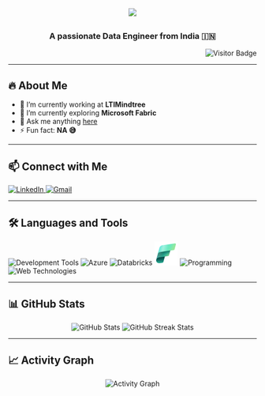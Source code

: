 <h1 align="center">
    <img src="https://readme-typing-svg.herokuapp.com/?font=Righteous&size=35&center=true&vCenter=true&width=500&height=70&duration=4000&lines=Hi+There!+👋;+I'm+Vignesh+Mestha!;"/>
</h1>
<h3 align="center">A passionate Data Engineer from India 🇮🇳</h3>

<p align="right">
    <img src="https://visitor-badge.laobi.icu/badge?page_id=vigneshmestha14.vigneshmestha14" alt="Visitor Badge"/>
</p>

---

## 🔥 About Me
- 🔭 I’m currently working at **LTIMindtree**
- 🌱 I’m currently exploring **Microsoft Fabric**
- 💬 Ask me anything [here](https://github.com/vigneshmestha14/vigneshmestha14/discussions/1)
- ⚡ Fun fact: **NA 😅**

---

## 📫 Connect with Me
<p align="left">
    <a href="https://www.linkedin.com/in/vignesh-mestha-576217221?utm_source=share&utm_campaign=share_via&utm_content=profile&utm_medium=android_app" target="_blank">
        <img src="https://skillicons.dev/icons?i=linkedin" alt="LinkedIn"/>
    </a>
    <a href="mailto:vigneshmestha14@gmail.com" target="_blank">
        <img src="https://skillicons.dev/icons?i=gmail" alt="Gmail"/>
    </a>
</p>

---

## 🛠️ Languages and Tools
<p align="left">
    <img src="https://skillicons.dev/icons?i=pycharm,vscode,git,github" alt="Development Tools"/>
    <img src="https://www.vectorlogo.zone/logos/microsoft_azure/microsoft_azure-icon.svg" width="48" height="48" alt="Azure"/>
    <img src="https://www.vectorlogo.zone/logos/databricks/databricks-icon.svg" width="48" height="48" alt="Databricks"/>
    <img src="assets/fabric_logo.svg" width="48" height="48" alt="Microsoft Fabric"/>
    <img src="https://skillicons.dev/icons?i=python,flask" alt="Programming"/>
    <img src="https://skillicons.dev/icons?i=html,css" alt="Web Technologies"/>
 
</p>

---

## 📊 GitHub Stats
<div align="center">
    <img src="https://github-readme-stats.vercel.app/api?username=vigneshmestha14&show_icons=true&theme=tokyonight&hide_border=true&count_private=true" alt="GitHub Stats"/>
    <img src="https://github-readme-streak-stats.herokuapp.com/?user=vigneshmestha14&theme=tokyonight&hide_border=true" alt="GitHub Streak Stats"/>
</div>

---

## 📈 Activity Graph
<p align="center">
    <img src="https://github-readme-activity-graph.vercel.app/graph?username=vigneshmestha14&theme=react-dark" alt="Activity Graph"/>
</p>

